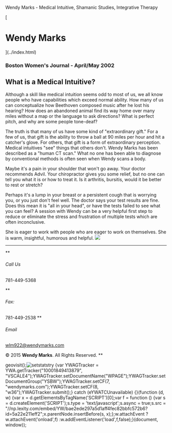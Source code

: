 Wendy Marks - Medical Intuitive, Shamanic Studies, Integrative Therapy  
   
 
 
[ 
# Wendy Marks
](../index.html)   
  

### Boston Women's Journal - April/May 2002
 

## What is a Medical Intuitive?

Although a skill like medical intuition seems odd to most of us, we all know people who have capabilities which exceed normal ability. How many of us can conceptualize how Beethoven composed music after he lost his hearing? How does an abandoned animal find its way home over many miles without a map or the language to ask directions? What is perfect pitch, and why are some people tone-deaf?

The truth is that many of us have some kind of "extraordinary gift." For a few of us, that gift is the ability to throw a ball at 90 miles per hour and hit a catcher's glove. For others, that gift is a form of extraordinary perception. Medical intuitives "see" things that others don't. Wendy Marks has been described as a "human CT scan." What no one has been able to diagnose by conventional methods is often seen when Wendy scans a body.

Maybe it's a pain in your shoulder that won't go away. Your doctor recommends Advil. Your chiropractor gives you some relief, but no one can tell you what it is or how to treat it. Is it arthritis, bursitis, would it be better to rest or stretch?

Perhaps it's a lump in your breast or a persistent cough that is worrying you, or you just don't feel well. The doctor says your test results are fine. Does this mean it is "all in your head", or have the tests failed to see what you can feel? A session with Wendy can be a very helpful first step to reduce or eliminate the stress and frustration of multiple tests which are often inconclusive.

She is eager to work with people who are eager to work on themselves. She is warm, insightful, humorous and helpful.
![](../img/wolflogo.png)
* * *
**
###### Call Us

781-449-5368  

**
###### Fax:

781-449-2538
**
###### Email

[wlm922@wendymarks.com](mailto:yourname@domain.com)
  
 

© 2015 **Wendy Marks**. All Rights Reserved.
   **   

geovisit();![setstats](http://visit.webhosting.yahoo.com/visit.gif?us1489103332)try {var YWAGTracker = YWA.getTracker("10001849413879", "VSCALE4");YWAGTracker.setDocumentName("WPAGE");YWAGTracker.setDocumentGroup("YSBW");YWAGTracker.setCF(7, "wendymarks.com");YWAGTracker.setCF(8, "w36");YWAGTracker.submit();} catch (eYWATCUnavailable) {}(function (d, w) {var x = d.getElementsByTagName('SCRIPT')[0];var f = function () {var s = d.createElement('SCRIPT');s.type = 'text/javascript';s.async = true;s.src = "//np.lexity.com/embed/YW/bae2ede297a5d1aff4fec82bbfc572b6?id=5a22e211eff2";x.parentNode.insertBefore(s, x);};w.attachEvent ? w.attachEvent('onload',f) :w.addEventListener('load',f,false);}(document, window));